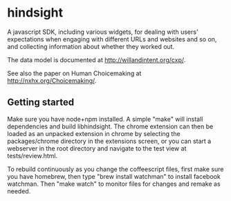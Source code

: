 hindsight
=========

A javascript SDK, including various widgets, for dealing with users' expectations when engaging with different URLs and websites and so on, and collecting information about whether they worked out.

The data model is documented at http://willandintent.org/cxp/.

See also the paper on Human Choicemaking at http://nxhx.org/Choicemaking/.


## Getting started

Make sure you have node+npm installed.  A simple "make" will install dependencies and build libhindsight.  The chrome extension can then be loaded as an unpacked extension in chrome by selecting the packages/chrome directory in the extensions screen, or you can start a webserver in the root directory and navigate to the test view at tests/review.html.

To rebuild continuously as you change the coffeescript files, first make sure you have homebrew, then type "brew install watchman" to install facebook watchman.  Then "make watch" to monitor files for changes and remake as needed.  
